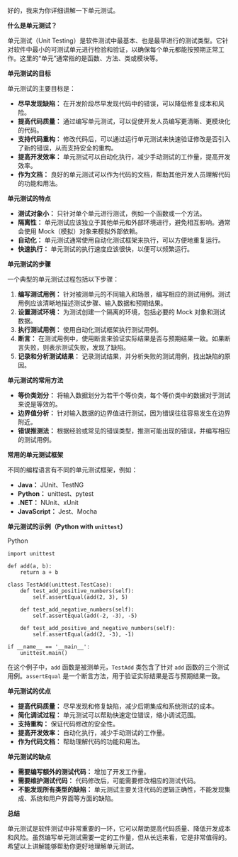好的，我来为你详细讲解一下单元测试。

**什么是单元测试？**

单元测试（Unit Testing）是软件测试中最基本、也是最早进行的测试类型。它针对软件中最小的可测试单元进行检验和验证，以确保每个单元都能按预期正常工作。这里的“单元”通常指的是函数、方法、类或模块等。

**单元测试的目标**

单元测试的主要目标是：

- **尽早发现缺陷：** 在开发阶段尽早发现代码中的错误，可以降低修复成本和风险。
- **提高代码质量：** 通过编写单元测试，可以促使开发人员编写更清晰、更模块化的代码。
- **支持代码重构：** 修改代码后，可以通过运行单元测试来快速验证修改是否引入了新的错误，从而支持安全的重构。
- **提高开发效率：** 单元测试可以自动化执行，减少手动测试的工作量，提高开发效率。
- **作为文档：** 良好的单元测试可以作为代码的文档，帮助其他开发人员理解代码的功能和用法。

**单元测试的特点**

- **测试对象小：** 只针对单个单元进行测试，例如一个函数或一个方法。
- **隔离性：** 单元测试应该独立于其他单元和外部环境进行，避免相互影响。通常会使用 Mock（模拟）对象来模拟外部依赖。
- **自动化：** 单元测试通常使用自动化测试框架来执行，可以方便地重复运行。
- **快速执行：** 单元测试的执行速度应该很快，以便可以频繁运行。

**单元测试的步骤**

一个典型的单元测试过程包括以下步骤：

1. **编写测试用例：** 针对被测单元的不同输入和场景，编写相应的测试用例。测试用例应该清晰地描述测试步骤、输入数据和预期结果。
2. **设置测试环境：** 为测试创建一个隔离的环境，包括必要的 Mock 对象和测试数据。
3. **执行测试用例：** 使用自动化测试框架执行测试用例。
4. **断言：** 在测试用例中，使用断言来验证实际结果是否与预期结果一致。如果断言失败，则表示测试失败，发现了缺陷。
5. **记录和分析测试结果：** 记录测试结果，并分析失败的测试用例，找出缺陷的原因。

**单元测试的常用方法**

- **等价类划分：** 将输入数据划分为若干个等价类，每个等价类中的数据对于测试来说是等效的。
- **边界值分析：** 针对输入数据的边界值进行测试，因为错误往往容易发生在边界附近。
- **错误推测法：** 根据经验或常见的错误类型，推测可能出现的错误，并编写相应的测试用例。

**常用的单元测试框架**

不同的编程语言有不同的单元测试框架，例如：

- **Java：** JUnit、TestNG
- **Python：** unittest、pytest
- **.NET：** NUnit、xUnit
- **JavaScript：** Jest、Mocha

**单元测试的示例（Python with `unittest`）**

Python

```
import unittest

def add(a, b):
    return a + b

class TestAdd(unittest.TestCase):
    def test_add_positive_numbers(self):
        self.assertEqual(add(2, 3), 5)

    def test_add_negative_numbers(self):
        self.assertEqual(add(-2, -3), -5)

    def test_add_positive_and_negative_numbers(self):
        self.assertEqual(add(2, -3), -1)

if __name__ == '__main__':
    unittest.main()
```

在这个例子中，`add` 函数是被测单元，`TestAdd` 类包含了针对 `add` 函数的三个测试用例。`assertEqual` 是一个断言方法，用于验证实际结果是否与预期结果一致。

**单元测试的优点**

- **提高代码质量：** 尽早发现和修复缺陷，减少后期集成和系统测试的成本。
- **简化调试过程：** 单元测试可以帮助快速定位错误，缩小调试范围。
- **支持重构：** 保证代码修改的安全性。
- **提高开发效率：** 自动化执行，减少手动测试的工作量。
- **作为代码文档：** 帮助理解代码的功能和用法。

**单元测试的缺点**

- **需要编写额外的测试代码：** 增加了开发工作量。
- **需要维护测试代码：** 代码修改后，可能需要修改相应的测试代码。
- **不能发现所有类型的缺陷：** 单元测试主要关注代码的逻辑正确性，不能发现集成、系统和用户界面等方面的缺陷。

**总结**

单元测试是软件测试中非常重要的一环，它可以帮助提高代码质量、降低开发成本和风险。虽然编写单元测试需要一定的工作量，但从长远来看，它是非常值得的。希望以上讲解能够帮助你更好地理解单元测试。